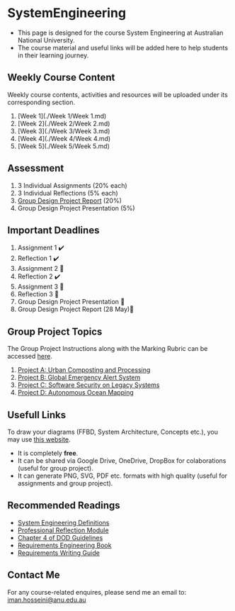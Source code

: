 # SystemEngineering
* This page is designed for the course System Engineering at Australian National University. 
* The course material and useful links will be added here to help students in their learning journey.

## Weekly Course Content
Weekly course contents, activities and resources will be uploaded under its corresponding section.
1. [Week 1](./Week 1/Week 1.md)
2. [Week 2](./Week 2/Week 2.md)
3. [Week 3](./Week 3/Week 3.md)
4. [Week 4](./Week 4/Week 4.md)
5. [Week 5](./Week 5/Week 5.md)


## Assessment
1. 3 Individual Assignments (20% each)
2. 3 Individual Reflections (5% each)
3. [Group Design Project Report](https://wattlecourses.anu.edu.au/mod/resource/view.php?id=3026625) (20%)
4. Group Design Project Presentation (5%)


## Important Deadlines
1. Assignment 1 ✔️
2. Reflection 1 ✔️
3. Assignment 2 🔲
3. Reflection 2 ✔️
4. Assignment 3 🔲
5. Reflection 3 🔲
6. Group Design Project Presentation 🔲
7. Group Design Project Report (28 May)🔲 

## Group Project Topics

The Group Project Instructions along with the Marking Rubric can be accessed [here](https://wattlecourses.anu.edu.au/mod/resource/view.php?id=3026625).

1. [Project A: Urban Composting and Processing](https://wattlecourses.anu.edu.au/mod/resource/view.php?id=3026627)
2. [Project B: Global Emergency Alert System](https://wattlecourses.anu.edu.au/mod/resource/view.php?id=3147940)
3. [Project C: Software Security on Legacy Systems](https://wattlecourses.anu.edu.au/mod/resource/view.php?id=3147203)
4. [Project D: Autonomous Ocean Mapping](https://wattlecourses.anu.edu.au/mod/resource/view.php?id=3147204)

## Usefull Links

To draw your diagrams (FFBD, System Architecture, Concepts etc.), you may use [this website](https://app.diagrams.net/).
 * It is completely **free**.
 * It can be shared via Google Drive, OneDrive, DropBox for colaborations (useful for group project).
 * It can generate PNG, SVG, PDF etc. formats with high quality (useful for assignments and group project).

## Recommended Readings
* [System Engineering Definitions](https://wattlecourses.anu.edu.au/mod/resource/view.php?id=3026654)
* [Professional Reflection Module](https://wattlecourses.anu.edu.au/mod/resource/view.php?id=3137563)
* [Chapter 4 of DOD Guidelines](https://wattlecourses.anu.edu.au/mod/resource/view.php?id=2800242)
* [Requirements Engineering Book](https://wattlecourses.anu.edu.au/mod/resource/view.php?id=2800243)
* [Requirements Writing Guide](https://wattlecourses.anu.edu.au/mod/resource/view.php?id=2800246)

## Contact Me
For any course-related enquires, please send me an email to: iman.hosseini@anu.edu.au
